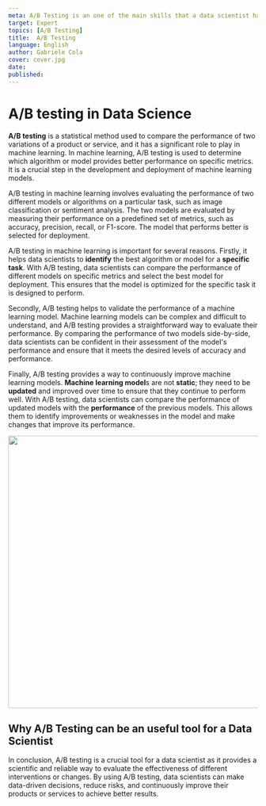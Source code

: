 ```yaml
---
meta: A/B Testing is an one of the main skills that a data scientist has to master
target: Expert 
topics: [A/B Testing] 
title:  A/B Testing 
language: English 
author: Gabriele Cola
cover: cover.jpg
date: 
published: 
---
```



# A/B testing in Data Science

**A/B testing** is a statistical method used to compare the performance of two variations of a product or service, and it has a significant role to play in machine learning. In machine learning, A/B testing is used to determine which algorithm or model provides better performance on specific metrics. It is a crucial step in the development and deployment of machine learning models.

A/B testing in machine learning involves evaluating the performance of two different models or algorithms on a particular task, such as image classification or sentiment analysis. The two models are evaluated by measuring their performance on a predefined set of metrics, such as accuracy, precision, recall, or F1-score. The model that performs better is selected for deployment.

A/B testing in machine learning is important for several reasons. Firstly, it helps data scientists to **identify** the best algorithm or model for a **specific task**. With A/B testing, data scientists can compare the performance of different models on specific metrics and select the best model for deployment. This ensures that the model is optimized for the specific task it is designed to perform.

Secondly, A/B testing helps to validate the performance of a machine learning model. Machine learning models can be complex and difficult to understand, and A/B testing provides a straightforward way to evaluate their performance. By comparing the performance of two models side-by-side, data scientists can be confident in their assessment of the model's performance and ensure that it meets the desired levels of accuracy and performance.

Finally, A/B testing provides a way to continuously improve machine learning models. **Machine learning model**s are not **static**; they need to be **updated** and improved over time to ensure that they continue to perform well. With A/B testing, data scientists can compare the performance of updated models with the **performance** of the previous models. This allows them to identify improvements or weaknesses in the model and make changes that improve its performance.


<p align="center">
  <img src="https://user-images.githubusercontent.com/103529789/218494457-5bfb58f2-c8a7-4fc5-be99-094dc42742d1.jpg" width="550"/>
</p>

## Why A/B Testing can be an useful tool for a Data Scientist

In conclusion, A/B testing is a crucial tool for a data scientist as it provides a scientific and reliable way to evaluate the effectiveness of different interventions or changes. By using A/B testing, data scientists can make data-driven decisions, reduce risks, and continuously improve their products or services to achieve better results.

